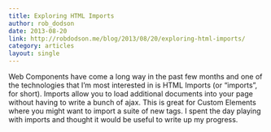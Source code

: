 ```yaml
---
title: Exploring HTML Imports
author: rob_dodson
date: 2013-08-20
link: http://robdodson.me/blog/2013/08/20/exploring-html-imports/
category: articles
layout: single
---
```


Web Components have come a long way in the past few months and one of the
technologies that I’m most interested in is HTML Imports (or “imports”, for
short). Imports allow you to load additional documents into your page without
having to write a bunch of ajax. This is great for Custom Elements where you
might want to import a suite of new tags. I spent the day playing with imports
and thought it would be useful to write up my progress.
